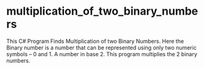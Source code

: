 # multiplication_of_two_binary_numbers

This C# Program Finds Multiplication of two Binary Numbers. Here the Binary number is a number that can be represented using only two numeric symbols – 0 and 1. A number in base 2. This program multiplies the 2 binary numbers.
